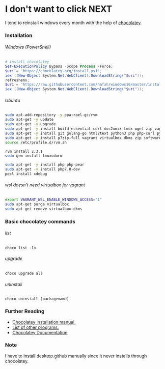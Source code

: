 # I don't want to click NEXT

I tend to reinstall windows every month with the help of [chocolatey](https://chocolatey.org/).

### Installation

###### Windows (PowerShell)
```powershell
# install chocolatey
Set-ExecutionPolicy Bypass -Scope Process -Force; 
$uri = 'https://chocolatey.org/install.ps1';
iex ((New-Object System.Net.WebClient).DownloadString("$uri"));
refreshenv;
$uri = 'https://raw.githubusercontent.com/hafah/windows10/master/install.ps1';
iex ((New-Object System.Net.WebClient).DownloadString("$uri"));
```


###### Ubuntu

```sh
sudo apt-add-repository -y ppa:rael-gc/rvm
sudo apt-get -y update
sudo apt-get -y upgrade
sudo apt-get -y install build-essential curl dos2unix tmux wget zip vagrant fish-common nodejs silversearcher-ag 
sudo apt-get -y install git golang-go html2text python3 php php-curl python-minimal python-software-properties 
sudo apt-get -y install p7zip-full vagrant virtualbox dkms zip software-properties-common rvm 
source /etc/profile.d/rvm.sh

rvm install 2.3.1
sudo gem install tmuxodoro

sudo apt-get -y install php php-pear
sudo apt-get -y install php7.0-dev
pecl install xdebug
```

###### wsl doesn't need virtualbox for vagrant

```sh
export VAGRANT_WSL_ENABLE_WINDOWS_ACCESS="1"
sudo apt-get purge virtualbox
sudo apt-get remove virtualbox-dkms
```

### Basic chocolatey commands

###### list

`choco list -lo`


###### upgrade

`choco upgrade all`

###### uninstall

`choco uninstall [packagename]`

### Further Reading

* [Chocolatey installation manual.](https://chocolatey.org/install)
* [List of other programs.](https://chocolatey.org/packages)
* [Chocolatey Documentation](https://chocolatey.org/docs)

### Note
I have to install desktop.github manually since it never installs through chocolatey.
